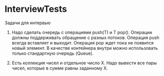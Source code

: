 # InterviewTests

Задачи для интервью

1. Надо сделать очередь с операциями push(T) и T pop(). Операции должны поддерживать обращение с разных потоков. Операция push всегда вставляет и выходит. Операция pop ждет пока не появится новый элемент. В качестве контейнера внутри можно использовать только стандартную очередь (Queue).

2. Есть коллекция чисел и отдельное число Х. Надо вывести все пары чисел, которые в сумме равны заданному Х.
